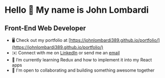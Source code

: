 Hello 👋 My name is John Lombardi
===============================

Front-End Web Developer
-----------------------------

*   🖥️  Check out my portfolio at [https://johnlombardi389.github.io/portfolio/](https://johnlombardi389.github.io/portfolio/)
*   ✉️  Connect with me on [LinkedIn](https://www.linkedin.com/in/johnlombardi389/) or send me an [email](mailto:mailto:johnlombardi389@gmail.com)
*   🌱  I’m currently learning Redux and how to implement it into my React apps
*   🤝  I'm open to collaborating and building something awesome together

<!---
johnlombardi389/johnlombardi389 is a ✨ special ✨ repository because its `README.md` (this file) appears on your GitHub profile.
You can click the Preview link to take a look at your changes.
--->
